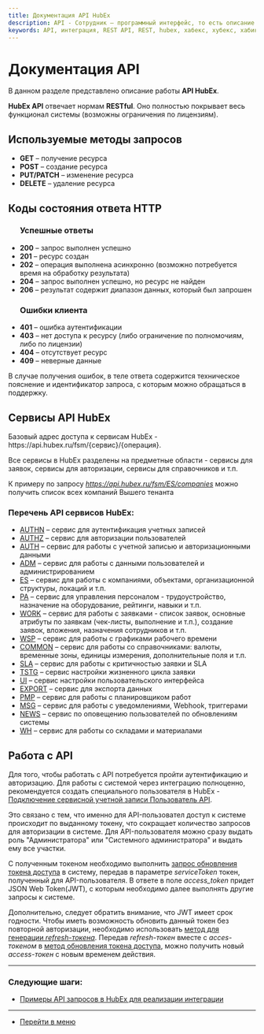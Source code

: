 ```yaml
---
title: Документация API HubEx
description: API - Сотрудник – программный интерфейс, то есть описание способов взаимодействия одной компьютерной программы с другими.
keywords: API, интеграция, REST API, REST, hubex, хабекс, хубекс, хабикс
---
```


<html lang="ru">
<meta charset="utf-8">
</html>

<body>
<h1>Документация API</h1>
В данном разделе представлено описание работы <b>API HubEx</b>.

<b>HubEx API</b> отвечает нормам <b>RESTful</b>. Оно полностью покрывает весь функционал системы (возможны ограничения по лицензиям).

<h2>Используемые методы запросов</h2>
<ul>
  <li><b>GET</b> – получение ресурса</li>
  <li><b>POST</b> – создание ресурса</li>
  <li><b>PUT/PATCH</b> – изменение ресурса</li>
  <li><b>DELETE</b> – удаление ресурса</li>
</ul>

<h2>Коды состояния ответа HTTP</h2>
<ul><h3>Успешные ответы</h3>
  <li><b>200</b> – запрос выполнен успешно</li>
  <li><b>201</b> – ресурс создан</li>
  <li><b>202</b> – операция выполнена асинхронно (возможно потребуется время на обработку результата)</li>
  <li><b>204</b> – запрос выполнен успешно, но ресурс не найден</li>
  <li><b>206</b> – результат содержит диапазон данных, который был запрошен</li>
</ul>
<ul><h3>Ошибки клиента</h3>
  <li><b>401</b> – ошибка аутентификации</li>
  <li><b>403</b> – нет доступа к ресурсу (либо ограничение по полномочиям, либо по лицензии)</li>
  <li><b>404</b> – отсутствует ресурс</li>
  <li><b>409</b> – неверные данные</li>
</ul>

В случае получения ошибок, в теле ответа содержится техническое пояснение и идентификатор запроса, с которым можно обращаться в поддержку.

<h2>Сервисы API HubEx</h2>
Базовый адрес доступа к сервисам HubEx - https://api.hubex.ru/fsm/{сервис}/{операция}.

Все сервисы в HubEx разделены на предметные области - сервисы для заявок, сервисы для авторизации, сервисы для справочников и т.п.

К примеру по запросу <i>https://api.hubex.ru/fsm/ES/companies</i> можно получить список всех компаний Вышего тенанта

<h3>Перечень API сервисов HubEx:</h3>
<ul>
  <li><a href="https://doc.hubex.ru/?url=AUTHN.json">AUTHN</a> – сервис для аутентификация учетных записей</li>
  <li><a href="https://doc.hubex.ru/?url=AUTHZ.json">AUTHZ</a> – сервис для авторизации пользователей</li>
  <li><a href="https://doc.hubex.ru/?url=AUTH.json">AUTH</a> – сервис для работы с учетной записью и авторизационными данными</li>
  <li><a href="https://doc.hubex.ru/?url=ADM.json">ADM</a> – сервис для работы с данными пользователей и администрированием</li>
  <li><a href="https://doc.hubex.ru/?url=ES.json">ES</a> – сервис для работы с компаниями, объектами, организационной структуры, локаций и т.п.</li>
  <li><a href="https://doc.hubex.ru/?url=PA.json">PA</a> – сервис для управления персоналом - трудоустройство, назначение на оборудование, рейтинги, навыки и т.п.</li>
  <li><a href="https://doc.hubex.ru/?url=WORK.json">WORK</a> – сервис для работы с заявками - список заявок, основные атрибуты по заявкам (чек-листы, выполнение и т.п.), создание заявок, вложения, назначения сотрудников и т.п.</li>
  <li><a href="https://doc.hubex.ru/?url=WSP.json">WSP</a> – сервис для работы с графиками рабочего времени</li>
  <li><a href="https://doc.hubex.ru/?url=COMMON.json">COMMON</a> – сервис для работы со справочниками: валюты, временные зоны, единицы измерения, дополнительные поля и т.п.</li>
  <li><a href="https://doc.hubex.ru/?url=SLA.json">SLA</a> – сервис для работы с критичностью заявки и SLA</li>
  <li><a href="https://doc.hubex.ru/?url=TSTG.json">TSTG</a> – сервис настройки жизненного цикла заявки</li>
  <li><a href="https://doc.hubex.ru/?url=UI.json">UI</a> – сервис настройки пользовательского интерфейса</li>
  <li><a href="https://doc.hubex.ru/?url=EXPORT.json">EXPORT</a> – сервис для экспорта данных</li>
  <li><a href="https://doc.hubex.ru/?url=PMP.json">PMP</a> – сервис для работы с планировщиком работ</li>
  <li><a href="https://doc.hubex.ru/?url=MSG.json">MSG</a> – сервис для работы с уведомлениями, Webhook, триггерами</li>
  <li><a href="https://doc.hubex.ru/?url=NEWS.json">NEWS</a> – сервис по оповещению пользователей по обновлениям системы</li>
  <li><a href="https://doc.hubex.ru/?url=WH.json">WH</a> – сервис для работы со складами и материалами</li>
</ul>

<h2>Работа с API</h2>
Для того, чтобы работать с API потребуется пройти аутентификацию и авторизацию. Для работы с системой через интеграцию полноценно, рекомендуется создать специального пользователя в HubEx - <a href="https://wiki.hubex.ru/docs/FAQ/RU/admin/ServiceUsers.html#API">Подключение сервисной учетной записи Пользователь API</a>.

Это связано с тем, что именно для API-пользовател доступ к системе происходит по выданному токену, что сокращает количество запросов для авторизации в системе. Для API-пользователя можно сразу выдать роль "Администратора" или "Системного администратора" и выдать ему все участки.

С полученным токеном необходимо выполнить <a href="https://doc.hubex.ru/?url=AUTHZ.json#/AccessTokens/Refresh">запрос обновления токена доступа</a> в систему, передав в параметре <i>serviceToken</i> токен, полученный для API-пользователя. В ответе в поле <i>access_token</i> придет JSON Web Token(JWT), c которым необходимо далее выполнять другие запросы к системе.

Дополнительно, следует обратить внимание, что JWT имеет срок годности. Чтобы иметь возможность обновить данный токен без повторной авторизации, необходимо использовать <a href="https://doc.hubex.ru/?url=AUTHZ.json#/RefreshTokens/Generate">метод для генерации <i>refresh-токена</i></a>. Передав <i>refresh-токен</i> вместе с <i>acces-токеном</i> в <a href="https://doc.hubex.ru/?url=AUTHZ.json#/AccessTokens/Refresh">метод обновления токена доступа</a>, можно получить новый <i>access-токен</i> с новым временем действия.
</body>

___
### Следующие шаги:
- [Примеры API запросов в HubEx для реализации интеграции](./ExampleRequestsAPI.md)

____
- [Перейти в меню](http://wiki.hubex.ru)
